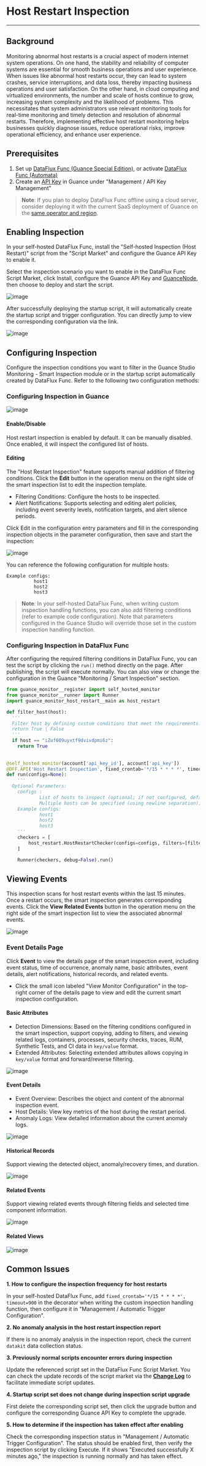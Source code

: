 # Host Restart Inspection

---

## Background

Monitoring abnormal host restarts is a crucial aspect of modern internet system operations. On one hand, the stability and reliability of computer systems are essential for smooth business operations and user experience. When issues like abnormal host restarts occur, they can lead to system crashes, service interruptions, and data loss, thereby impacting business operations and user satisfaction. On the other hand, in cloud computing and virtualized environments, the number and scale of hosts continue to grow, increasing system complexity and the likelihood of problems. This necessitates that system administrators use relevant monitoring tools for real-time monitoring and timely detection and resolution of abnormal restarts. Therefore, implementing effective host restart monitoring helps businesses quickly diagnose issues, reduce operational risks, improve operational efficiency, and enhance user experience.

## Prerequisites

1. Set up [DataFlux Func (Guance Special Edition)](https://func.guance.com/#/), or activate [DataFlux Func (Automata)](../../dataflux-func/index.md)
2. Create an [API Key](../../management/api-key/open-api.md) in Guance under "Management / API Key Management"

> **Note**: If you plan to deploy DataFlux Func offline using a cloud server, consider deploying it with the current SaaS deployment of Guance on the [same operator and region](../../../getting-started/necessary-for-beginners/select-site/).

## Enabling Inspection

In your self-hosted DataFlux Func, install the "Self-hosted Inspection (Host Restart)" script from the "Script Market" and configure the Guance API Key to enable it.

Select the inspection scenario you want to enable in the DataFlux Func Script Market, click Install, configure the Guance API Key and [GuanceNode](https://func.guance.com/doc/script-market-guance-monitor-connect-to-other-guance-node/), then choose to deploy and start the script.

![image](../img/create_checker.png)

After successfully deploying the startup script, it will automatically create the startup script and trigger configuration. You can directly jump to view the corresponding configuration via the link.

![image](../img/success_checker.png)

## Configuring Inspection

Configure the inspection conditions you want to filter in the Guance Studio Monitoring - Smart Inspection module or in the startup script automatically created by DataFlux Func. Refer to the following two configuration methods:

### Configuring Inspection in Guance

![image](../img/host-restart02.png)

#### Enable/Disable

Host restart inspection is enabled by default. It can be manually disabled. Once enabled, it will inspect the configured list of hosts.

#### Editing

The "Host Restart Inspection" feature supports manual addition of filtering conditions. Click the **Edit** button in the operation menu on the right side of the smart inspection list to edit the inspection template.

* Filtering Conditions: Configure the hosts to be inspected.
* Alert Notifications: Supports selecting and editing alert policies, including event severity levels, notification targets, and alert silence periods.

Click Edit in the configuration entry parameters and fill in the corresponding inspection objects in the parameter configuration, then save and start the inspection:

![image](../img/host-restart03.png)

You can reference the following configuration for multiple hosts:

```
Example configs:
          host1
          host2
          host3
```

> **Note**: In your self-hosted DataFlux Func, when writing custom inspection handling functions, you can also add filtering conditions (refer to example code configuration). Note that parameters configured in the Guance Studio will override those set in the custom inspection handling function.

### Configuring Inspection in DataFlux Func

After configuring the required filtering conditions in DataFlux Func, you can test the script by clicking the `run()` method directly on the page. After publishing, the script will execute normally. You can also view or change the configuration in the Guance "Monitoring / Smart Inspection" section.

```python
from guance_monitor__register import self_hosted_monitor
from guance_monitor__runner import Runner
import guance_monitor_host_restart__main as host_restart

def filter_host(host):
  '''
  Filter host by defining custom conditions that meet the requirements. If a match is found, return True. If no match is found, return False.
  return True | False
  '''
  if host == "iZuf609uyxtf9dvivdpmi6z":
    return True
  
 
@self_hosted_monitor(account['api_key_id'], account['api_key'])
@DFF.API('Host Restart Inspection', fixed_crontab='*/15 * * * *', timeout=900)
def run(configs=None):
    '''
  Optional Parameters:
    configs : 
            List of hosts to inspect (optional; if not configured, defaults to all hosts in the current workspace)
            Multiple hosts can be specified (using newline separation); if not configured, defaults to all hosts in the current workspace
    Example configs:
            host1
            host2
            host3
    '''
    checkers = [
        host_restart.HostRestartChecker(configs=configs, filters=[filter_host]), # Support for user-configured multiple filtering functions that are executed in sequence.
    ]

    Runner(checkers, debug=False).run()
```

## Viewing Events

This inspection scans for host restart events within the last 15 minutes. Once a restart occurs, the smart inspection generates corresponding events. Click the **View Related Events** button in the operation menu on the right side of the smart inspection list to view the associated abnormal events.

![image](../img/host-restart04.png)

### Event Details Page

Click **Event** to view the details page of the smart inspection event, including event status, time of occurrence, anomaly name, basic attributes, event details, alert notifications, historical records, and related events.

* Click the small icon labeled "View Monitor Configuration" in the top-right corner of the details page to view and edit the current smart inspection configuration.

#### Basic Attributes

* Detection Dimensions: Based on the filtering conditions configured in the smart inspection, support copying, adding to filters, and viewing related logs, containers, processes, security checks, traces, RUM, Synthetic Tests, and CI data in `key/value` format.
* Extended Attributes: Selecting extended attributes allows copying in `key/value` format and forward/reverse filtering.

![image](../img/host-restart05.png)

#### Event Details

* Event Overview: Describes the object and content of the abnormal inspection event.
* Host Details: View key metrics of the host during the restart period.
* Anomaly Logs: View detailed information about the current anomaly logs.

![image](../img/host-restart06.png)

#### Historical Records

Support viewing the detected object, anomaly/recovery times, and duration.

![image](../img/host-restart07.png)

#### Related Events

Support viewing related events through filtering fields and selected time component information.

![image](../img/host-restart08.png)

#### Related Views

![image](../img/host-restart09.png)

## Common Issues

**1. How to configure the inspection frequency for host restarts**

In your self-hosted DataFlux Func, add `fixed_crontab='*/15 * * * *', timeout=900` in the decorator when writing the custom inspection handling function, then configure it in "Management / Automatic Trigger Configuration".

**2. No anomaly analysis in the host restart inspection report**

If there is no anomaly analysis in the inspection report, check the current `datakit` data collection status.

**3. Previously normal scripts encounter errors during inspection**

Update the referenced script set in the DataFlux Func Script Market. You can check the update records of the script market via the [**Change Log**](https://func.guance.com/doc/script-market-guance-changelog/) to facilitate immediate script updates.

**4. Startup script set does not change during inspection script upgrade**

First delete the corresponding script set, then click the upgrade button and configure the corresponding Guance API Key to complete the upgrade.

**5. How to determine if the inspection has taken effect after enabling**

Check the corresponding inspection status in "Management / Automatic Trigger Configuration". The status should be enabled first, then verify the inspection script by clicking Execute. If it shows "Executed successfully X minutes ago," the inspection is running normally and has taken effect.